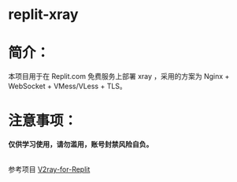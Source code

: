 # replit-xray

# 简介：
本项目用于在 Replit.com 免费服务上部署 xray ，采用的方案为 Nginx + WebSocket + VMess/VLess + TLS。

# 注意事项：
<b>仅供学习使用，请勿滥用，账号封禁风险自负。</b>

<br>
参考项目 <a href="https://github.com/hiifeng/V2ray-for-Replit">V2ray-for-Replit</a>